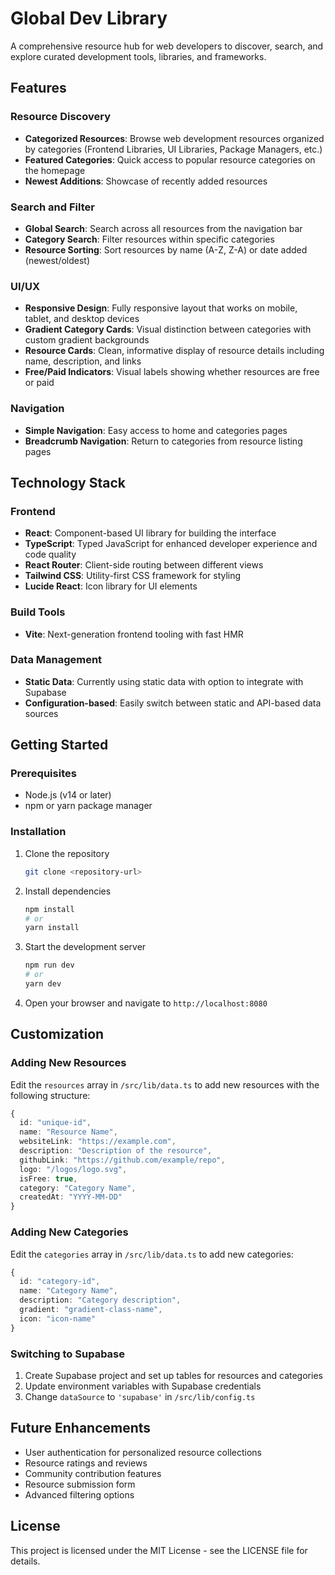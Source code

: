 
# Global Dev Library

A comprehensive resource hub for web developers to discover, search, and explore curated development tools, libraries, and frameworks.

## Features

### Resource Discovery
- **Categorized Resources**: Browse web development resources organized by categories (Frontend Libraries, UI Libraries, Package Managers, etc.)
- **Featured Categories**: Quick access to popular resource categories on the homepage
- **Newest Additions**: Showcase of recently added resources

### Search and Filter
- **Global Search**: Search across all resources from the navigation bar
- **Category Search**: Filter resources within specific categories
- **Resource Sorting**: Sort resources by name (A-Z, Z-A) or date added (newest/oldest)

### UI/UX
- **Responsive Design**: Fully responsive layout that works on mobile, tablet, and desktop devices
- **Gradient Category Cards**: Visual distinction between categories with custom gradient backgrounds
- **Resource Cards**: Clean, informative display of resource details including name, description, and links
- **Free/Paid Indicators**: Visual labels showing whether resources are free or paid

### Navigation
- **Simple Navigation**: Easy access to home and categories pages
- **Breadcrumb Navigation**: Return to categories from resource listing pages

## Technology Stack

### Frontend
- **React**: Component-based UI library for building the interface
- **TypeScript**: Typed JavaScript for enhanced developer experience and code quality
- **React Router**: Client-side routing between different views
- **Tailwind CSS**: Utility-first CSS framework for styling
- **Lucide React**: Icon library for UI elements

### Build Tools
- **Vite**: Next-generation frontend tooling with fast HMR

### Data Management
- **Static Data**: Currently using static data with option to integrate with Supabase
- **Configuration-based**: Easily switch between static and API-based data sources

## Getting Started

### Prerequisites
- Node.js (v14 or later)
- npm or yarn package manager

### Installation
1. Clone the repository
   ```bash
   git clone <repository-url>
   ```

2. Install dependencies
   ```bash
   npm install
   # or
   yarn install
   ```

3. Start the development server
   ```bash
   npm run dev
   # or
   yarn dev
   ```

4. Open your browser and navigate to `http://localhost:8080`

## Customization

### Adding New Resources
Edit the `resources` array in `/src/lib/data.ts` to add new resources with the following structure:

```typescript
{
  id: "unique-id",
  name: "Resource Name",
  websiteLink: "https://example.com",
  description: "Description of the resource",
  githubLink: "https://github.com/example/repo",
  logo: "/logos/logo.svg",
  isFree: true,
  category: "Category Name",
  createdAt: "YYYY-MM-DD"
}
```

### Adding New Categories
Edit the `categories` array in `/src/lib/data.ts` to add new categories:

```typescript
{
  id: "category-id",
  name: "Category Name",
  description: "Category description",
  gradient: "gradient-class-name",
  icon: "icon-name"
}
```

### Switching to Supabase
1. Create Supabase project and set up tables for resources and categories
2. Update environment variables with Supabase credentials
3. Change `dataSource` to `'supabase'` in `/src/lib/config.ts`

## Future Enhancements
- User authentication for personalized resource collections
- Resource ratings and reviews
- Community contribution features
- Resource submission form
- Advanced filtering options

## License
This project is licensed under the MIT License - see the LICENSE file for details.
